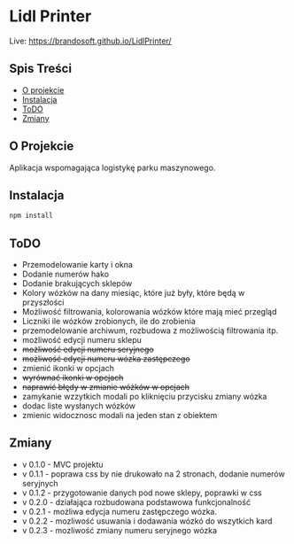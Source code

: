 


# Lidl Printer

Live: https://brandosoft.github.io/LidlPrinter/

## Spis Treści

- [O projekcie](#o-projekcie)
- [Instalacja](#instalacja)
- [ToDO](#todo)
- [Zmiany](#zmiany)

## O Projekcie

Aplikacja wspomagająca logistykę parku maszynowego.

## Instalacja


```bash
npm install
```
## ToDO

- Przemodelowanie karty i okna
- Dodanie numerów hako
- Dodanie brakujących sklepów
- Kolory wózków na dany miesiąc, które już były, które będą w przyszłości
- Możliwość filtrowania, kolorowania wózków które mają mieć przegląd
- Liczniki ile wózków zrobionych, ile do zrobienia
- przemodelowanie archiwum, rozbudowa z możliwością filtrowania itp.
- możliwość edycji numeru sklepu
- ~~możliwość edycji numeru seryjnego~~
- ~~możliwość edycji numeru wózka zastępczego~~
- zmienić ikonki w opcjach
- ~~wyrównać ikonki w opcjach~~
- ~~naprawić błędy w zmianie wóżków w opcjach~~
- zamykanie wzzytkich modali po kliknięciu przycisku zmiany wózka
- dodac liste wysłanych wózków
- zmienic widocznosc modali na jeden stan z obiektem


## Zmiany

- v 0.1.0 - MVC projektu
- v 0.1.1 - poprawa css by nie drukowało na 2 stronach, dodanie numerów seryjnych
- v 0.1.2 - przygotowanie danych pod nowe sklepy, poprawki w css
- v 0.2.0 - działająca rozbudowana podstawowa funkcjonalność
- v 0.2.1 - możliwa edycja numeru zastępczego wózka.
- v 0.2.2 - mozliwość usuwania i dodawania wózkó do wszytkich kard
- v 0.2.3 - mozliwość zmiany numeru seryjnego wózka